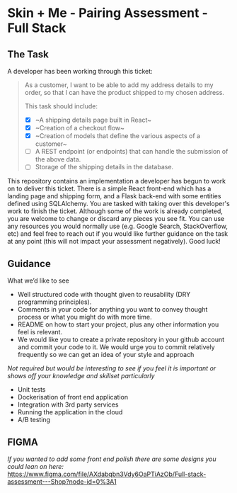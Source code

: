 # Skin + Me - Pairing Assessment - Full Stack

## The Task

A developer has been working through this ticket:

> As a customer, I want to be able to add my address details to my order, so that I can have the product shipped to my chosen address.
>
> This task should include:
>
> - [x] ~A shipping details page built in React~
> - [x] ~Creation of a checkout flow~
> - [x] ~Creation of models that define the various aspects of a customer~
> - [ ] A REST endpoint (or endpoints) that can handle the submission of the above data.
> - [ ] Storage of the shipping details in the database.

This repository contains an implementation a developer has begun to work on to deliver this ticket. There is a simple React front-end which has a landing page and shipping form, and a Flask back-end with some entities defined using SQLAlchemy. You are tasked with taking over this developer's work to finish the ticket. Although some of the work is already completed, you are welcome to change or discard any pieces you see fit. You can use any resources you would normally use (e.g. Google Search, StackOverflow, etc) and feel free to reach out if you would like further guidance on the task at any point (this will not impact your assessment negatively). Good luck!

## Guidance

What we’d like to see

- Well structured code with thought given to reusability (DRY programming principles).
- Comments in your code for anything you want to convey thought process or what you might do with more time.
- README on how to start your project, plus any other information you feel is relevant.
- We would like you to create a private repository in your github account and commit your code to it. We would urge you to commit relatively frequently so we can get an idea of your style and approach

_Not required but would be interesting to see if you feel it is important or shows off your knowledge and skillset particularly_

- Unit tests
- Dockerisation of front end application
- Integration with 3rd party services
- Running the application in the cloud
- A/B testing

## FIGMA

_If you wanted to add some front end polish there are some designs you could lean on here:_
https://www.figma.com/file/AXdabqbn3Vdy6OaPTiAzOb/Full-stack-assessment---Shop?node-id=0%3A1
